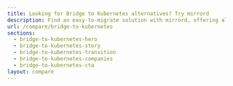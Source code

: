 ```yaml
---
title: Looking for Bridge to Kubernetes alternatives? Try mirrord
description: Find an easy-to-migrate solution with mirrord, offering all Bridge to Kubernetes features (and more) to keep your cloud development loop tight and efficient
url: /compare/bridge-to-kubernetes
sections:
  - bridge-to-kubernetes-hero
  - bridge-to-kubernetes-story
  - bridge-to-kubernetes-transition
  - bridge-to-kubernetes-companies
  - bridge-to-kubernetes-cta
layout: compare
---
```


